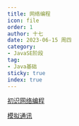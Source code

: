 ```yaml
---
title: 网络编程
icon: file
order: 1
author: 十七
date: 2023-06-15 周四
category:
- JavaSE阶段
tag:
- Java基础
sticky: true
index: true
---
```



[初识网络编程](01_初识网络编程/初识网络编程.md)

[模拟通讯](02_模拟通讯/模拟通讯.md)